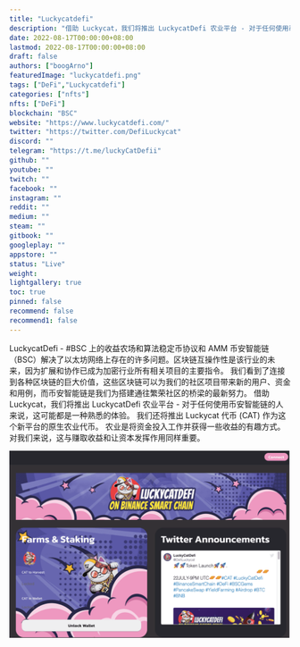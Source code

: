 ```yaml
---
title: "Luckycatdefi"
description: "借助 Luckycat，我们将推出 LuckycatDefi 农业平台 - 对于任何使用币安智能链的人来说，这可能都是一种熟悉的体验."
date: 2022-08-17T00:00:00+08:00
lastmod: 2022-08-17T00:00:00+08:00
draft: false
authors: ["boogArno"]
featuredImage: "luckycatdefi.png"
tags: ["DeFi","Luckycatdefi"]
categories: ["nfts"]
nfts: ["DeFi"]
blockchain: "BSC"
website: "https://www.luckycatdefi.com/"
twitter: "https://twitter.com/DefiLuckycat"
discord: ""
telegram: "https://t.me/luckyCatDefii"
github: ""
youtube: ""
twitch: ""
facebook: ""
instagram: ""
reddit: ""
medium: ""
steam: ""
gitbook: ""
googleplay: ""
appstore: ""
status: "Live"
weight: 
lightgallery: true
toc: true
pinned: false
recommend: false
recommend1: false
---
```

LuckycatDefi - #BSC 上的收益农场和算法稳定币协议和 AMM
币安智能链（BSC）解决了以太坊网络上存在的许多问题。区块链互操作性是该行业的未来，因为扩展和协作已成为加密行业所有相关项目的主要指令。
我们看到了连接到各种区块链的巨大价值，这些区块链可以为我们的社区项目带来新的用户、资金和用例，而币安智能链是我们为搭建通往繁荣社区的桥梁的最新努力。
借助 Luckycat，我们将推出 LuckycatDefi 农业平台 - 对于任何使用币安智能链的人来说，这可能都是一种熟悉的体验。
我们还将推出 Luckycat 代币 (CAT) 作为这个新平台的原生农业代币。
农业是将资金投入工作并获得一些收益的有趣方式。对我们来说，这与赚取收益和让资本发挥作用同样重要。

![luckycatdefi-dapp-defi-bsc-image1_6421b79ca8ec726d1128fb144f19790d](luckycatdefi-dapp-defi-bsc-image1_6421b79ca8ec726d1128fb144f19790d.png)
